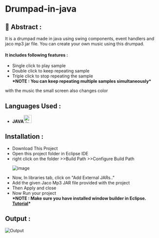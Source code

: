 # Drumpad-in-java
<h2>📙 Abstract :</h2>
<p>It is a drumpad made in java using swing components, event handlers and jaco mp3 jar file. You can create your own music using this drumpad.
<br><h4>It includes following features :</h4> 
  <ul>
  <li>Single click to play sample</li>
  <li>Double click to keep repeating sample</li>
  <li>Triple click to stop repeating the sample</li>
  <b>*NOTE : You can keep repeating multiple samples simultaneously*</b>
  </ul>
  with the music the small screen also changes color 
</p>
<h2>Languages Used : </h2>
<ul>
  <li><b>JAVA</b><img alt="Java" width="26px" src="https://cdn.iconscout.com/icon/free/png-256/java-43-569305.png" /></li>
</ul>
<h2>Installation :</h2>
<ul>
  <li>Download This Project</li>
  <li>Open this project folder in Eclipse IDE</li>
  <li>right click on the folder >>Build Path >>Configure Build Path</li>
  
  ![image](https://user-images.githubusercontent.com/65955929/111149804-595f7380-85b3-11eb-8ff6-2b8ae498bf94.png)
  
  <li>Now, In libraries tab, click on "Add External JARs.."</li>
  <li>Add the given Jaco Mp3 JAR file provided with the project</li>
  <li>Then Apply and close</li>
  <li>Now Run your project</li>
  <b>*NOTE : Make sure you have installed window builder in Eclipse. <a href="https://www.youtube.com/watch?v=ndhFmgzi6io">Tutorial</a>*</b>
</ul>
<h2>Output : </h2>

![Output](https://user-images.githubusercontent.com/65955929/111151629-ba884680-85b5-11eb-9479-e5a6bd9174fb.PNG)

